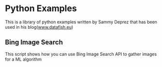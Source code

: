# Python Examples
This is a library of python examples written by Sammy Deprez that has been used in his blog(www.datafish.eu)

## Bing Image Search
This script shows how you can use Bing Image Search API to gather images for a ML algorithm